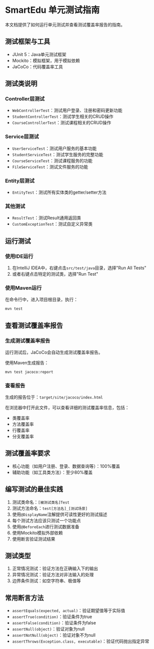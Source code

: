# SmartEdu 单元测试指南

本文档提供了如何运行单元测试并查看测试覆盖率报告的指南。

## 测试框架与工具

- JUnit 5：Java单元测试框架
- Mockito：模拟框架，用于模拟依赖
- JaCoCo：代码覆盖率工具

## 测试类说明

### Controller层测试
- `WebControllerTest`：测试用户登录、注册和密码更新功能
- `StudentControllerTest`：测试学生相关的CRUD操作
- `CourseControllerTest`：测试课程相关的CRUD操作

### Service层测试
- `UserServiceTest`：测试用户服务的基本功能
- `StudentServiceTest`：测试学生服务的完整功能
- `CourseServiceTest`：测试课程服务的功能
- `FileServiceTest`：测试文件服务的功能

### Entity层测试
- `EntityTest`：测试所有实体类的getter/setter方法

### 其他测试
- `ResultTest`：测试Result通用返回类
- `CustomExceptionTest`：测试自定义异常类

## 运行测试

### 使用IDE运行

1. 在IntelliJ IDEA中，右键点击`src/test/java`目录，选择"Run All Tests"
2. 或者右键点击特定的测试类，选择"Run Test"

### 使用Maven运行

在命令行中，进入项目根目录，执行：

```bash
mvn test
```

## 查看测试覆盖率报告

### 生成测试覆盖率报告

运行测试后，JaCoCo会自动生成测试覆盖率报告。

使用Maven生成报告：

```bash
mvn test jacoco:report
```

### 查看报告

生成的报告位于：`target/site/jacoco/index.html`

在浏览器中打开此文件，可以查看详细的测试覆盖率信息，包括：

- 类覆盖率
- 方法覆盖率
- 行覆盖率
- 分支覆盖率

## 测试覆盖率要求

- 核心功能（如用户注册、登录、数据查询等）：100%覆盖
- 辅助功能（如工具类方法）：至少80%覆盖

## 编写测试的最佳实践

1. 测试类命名：`[被测试类名]Test`
2. 测试方法命名：`test[方法名]_[测试场景]`
3. 使用`@DisplayName`注解提供可读性更好的测试描述
4. 每个测试方法应该只测试一个功能点
5. 使用`@BeforeEach`进行测试数据准备
6. 使用Mockito模拟外部依赖
7. 使用断言验证测试结果

## 测试类型

1. 正常情况测试：验证方法在正确输入下的输出
2. 异常情况测试：验证方法对非法输入的处理
3. 边界条件测试：如空字符串、极值等

## 常用断言方法

- `assertEquals(expected, actual)`：验证期望值等于实际值
- `assertTrue(condition)`：验证条件为true
- `assertFalse(condition)`：验证条件为false
- `assertNull(object)`：验证对象为null
- `assertNotNull(object)`：验证对象不为null
- `assertThrows(Exception.class, executable)`：验证代码抛出指定异常 